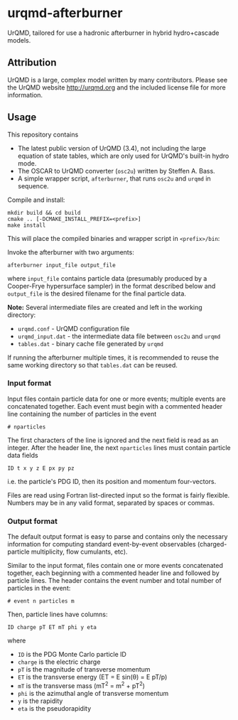 # urqmd-afterburner

UrQMD, tailored for use a hadronic afterburner in hybrid hydro+cascade models.

## Attribution

UrQMD is a large, complex model written by many contributors.
Please see the UrQMD website http://urqmd.org and the included license file for more information.

## Usage

This repository contains

- The latest public version of UrQMD (3.4), not including the large equation of state tables, which are only used for UrQMD's built-in hydro mode.
- The OSCAR to UrQMD converter (`osc2u`) written by Steffen A. Bass.
- A simple wrapper script, `afterburner`, that runs `osc2u` and `urqmd` in sequence.

Compile and install:

    mkdir build && cd build
    cmake .. [-DCMAKE_INSTALL_PREFIX=<prefix>]
    make install

This will place the compiled binaries and wrapper script in `<prefix>/bin`:

Invoke the afterburner with two arguments:

    afterburner input_file output_file

where `input_file` contains particle data (presumably produced by a Cooper-Frye hypersurface sampler) in the format described below and `output_file` is the desired filename for the final particle data.

__Note:__ Several intermediate files are created and left in the working directory:

- `urqmd.conf` - UrQMD configuration file
- `urqmd_input.dat` - the intermediate data file between `osc2u` and `urqmd`
- `tables.dat` - binary cache file generated by `urqmd`

If running the afterburner multiple times, it is recommended to reuse the same working directory so that `tables.dat` can be reused.

### Input format

Input files contain particle data for one or more events; multiple events are concatenated together.
Each event must begin with a commented header line containing the number of particles in the event

    # nparticles

The first characters of the line is ignored and the next field is read as an integer.
After the header line, the next `nparticles` lines must contain particle data fields

    ID t x y z E px py pz

i.e. the particle's PDG ID, then its position and momentum four-vectors.

Files are read using Fortran list-directed input so the format is fairly flexible.
Numbers may be in any valid format, separated by spaces or commas.

### Output format

The default output format is easy to parse and contains only the necessary information for computing standard event-by-event observables (charged-particle multiplicity, flow cumulants, etc).

Similar to the input format, files contain one or more events concatenated together, each beginning with a commented header line and followed by particle lines.
The header contains the event number and total number of particles in the event:

    # event n particles m

Then, particle lines have columns:

    ID charge pT ET mT phi y eta

where

- `ID` is the PDG Monte Carlo particle ID
- `charge` is the electric charge
- `pT` is the magnitude of transverse momentum
- `ET` is the transverse energy (ET = E sin(θ) = E pT/p)
- `mT` is the transverse mass (mT<sup>2</sup> = m<sup>2</sup> + pT<sup>2</sup>)
- `phi` is the azimuthal angle of transverse momentum
- `y` is the rapidity
- `eta` is the pseudorapidity
